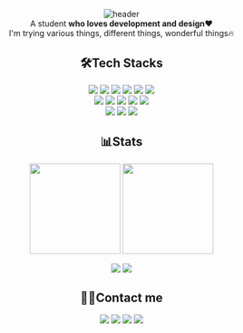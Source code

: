 <div align=center>
  
![header](https://capsule-render.vercel.app/api?type=waving&color=0:bfffe9,50:78ffa7,100:1ED760&height=200&section=header&text=Hi%20there👋&fontColor=ffffff&fontSize=70&fontAlignY=40)  
A student **who loves development and design❤️**  
I'm trying various things, different things, wonderful things🔥


## 🛠️Tech Stacks
 <img src="https://img.shields.io/badge/HTML-E34F26?style=for-the-badge&logo=html5&logoColor=white"/>
 <img src="https://img.shields.io/badge/CSS-1572B6?style=for-the-badge&logo=css3&logoColor=white"/>
 <img src="https://img.shields.io/badge/JAVASCRIPT-F7DF1E?style=for-the-badge&logo=javascript&logoColor=black"/>
 <img src="https://img.shields.io/badge/PYTHON-3776AB?style=for-the-badge&logo=python&logoColor=white"/>
 <img src="https://img.shields.io/badge/C-A8B9CC?style=for-the-badge&logo=c&logoColor=white"/>
 <img src="https://img.shields.io/badge/C++-00599C?style=for-the-badge&logo=cplusplus&logoColor=white"/>
 <br>
 <img src="https://img.shields.io/badge/VISUAL STUDIO CODE-007ACC?style=for-the-badge&logo=visualstudiocode&logoColor=white"/>
 <img src="https://img.shields.io/badge/VISUAL STUDIO-5C2D91?style=for-the-badge&logo=visualstudio&logoColor=white"/>
 <img src="https://img.shields.io/badge/GIT-F05032?style=for-the-badge&logo=git&logoColor=white"/>
 <img src="https://img.shields.io/badge/GITHUB-181717?style=for-the-badge&logo=github&logoColor=white"/>
 <img src="https://img.shields.io/badge/REPLIT-F26207?style=for-the-badge&logo=replit&logoColor=white"/>
 <br>
 <img src="https://img.shields.io/badge/FIGMA-F24E1E?style=for-the-badge&logo=figma&logoColor=black"/>
 <img src="https://img.shields.io/badge/XD-FF61F6?style=for-the-badge&logo=adobexd&logoColor=black"/>
 <img src="https://img.shields.io/badge/LIGHTROOM-31A8FF?style=for-the-badge&logo=adobelightroom&logoColor=black"/>

## 📊Stats
  <p>
    <img height="160em" src="https://github-readme-stats.vercel.app/api?username=saesac&count_private=true&show_icons=true&theme=vue"/>
    <img height="160em" src="https://github-readme-stats.vercel.app/api/top-langs/?username=saesac&layout=compact&theme=vue"/>
  </p>
  <p>
    <a href="https://solved.ac/profile/saesac"><img src="http://mazassumnida.wtf/api/v2/generate_badge?boj=saesac"/></a>
    <a href="https://solved.ac/profile/saesac"><img src="http://mazandi.herokuapp.com/api?handle=saesac&theme=warm"/></a>
  </p>
 
## 👨‍💻Contact me
 <a href="mailto:saesacdev@gmail.com"><img src="https://img.shields.io/badge/GMAIL-EA4335?style=for-the-badge&logo=gmail&logoColor=white&link=mailto:saesacdev@gmail.com"/></a>
 <a href="https://discord.com/users/758666518526558220"><img src="https://img.shields.io/badge/DISCORD-5865F2?style=for-the-badge&logo=discord&logoColor=white"/></a>
 <a href="https://www.instagram.com/chosvv"><img src="https://img.shields.io/badge/LIFE-E4405F?style=for-the-badge&logo=instagram&logoColor=white&link=https://www.instagram.com/chosvv"/></a>
 <a href="https://www.instagram.com/dev.saesac"><img src="https://img.shields.io/badge/DEV-E4405F?style=for-the-badge&logo=instagram&logoColor=white&link=https://www.instagram.com/dev.saesac"/></a>
</div>
